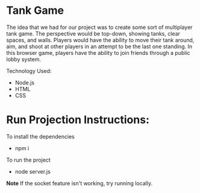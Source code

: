 # Tank Game

The idea that we had for our project was to create some sort of multiplayer tank game. The perspective would be top-down, showing tanks, clear spaces, and walls. Players would have the ability to move their tank around, aim, and shoot at other players in an attempt to be the last one standing. In this browser game, players have the ability to join friends through a public lobby system.

Technology Used:
- Node.js
- HTML
- CSS


# Run Projection Instructions:
To install the dependencies
- npm i

To run the project
- node server.js


**Note**
If the socket feature isn't working, try running locally.


